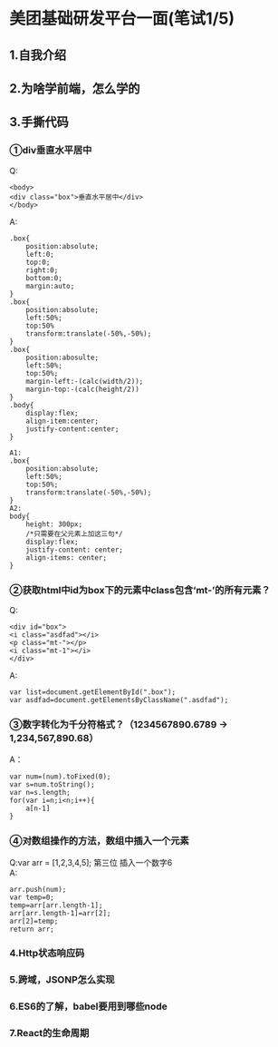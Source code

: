 # 美团基础研发平台一面(笔试1/5)  
## 1.自我介绍  
## 2.为啥学前端，怎么学的  
## 3.手撕代码  
### ①div垂直水平居中  
Q:
```
<body>
<div class="box">垂直水平居中</div>
</body>
```
A:
```
.box{
    position:absolute;
    left:0;
    top:0;
    right:0;
    bottom:0;
    margin:auto;
}
.box{
    position:absolute;
    left:50%;
    top:50%
    transform:translate(-50%,-50%);
}
.box{
    position:abosulte;
    left:50%;
    top:50%;
    margin-left:-(calc(width/2));
    margin-top:-(calc(height/2))
}
.body{
    display:flex;
    align-item:center;
    justify-content:center;
}
```
```
A1:
.box{
    position:absolute;
    left:50%;
    top:50%;
    transform:translate(-50%,-50%);
}
A2:
body{
    height: 300px;
    /*只需要在父元素上加这三句*/
    display:flex;
    justify-content: center; 
    align-items: center; 
}
``` 
### ②获取html中id为box下的元素中class包含‘mt-’的所有元素？  
Q:
```
<div id="box">
<i class="asdfad"></i>
<p class="mt-"></p>
<i class="mt-1"></i>
</div>
```
A:
```
var list=document.getElementById(".box");
var asdfad=document.getElementsByClassName(".asdfad");
```
### ③数字转化为千分符格式？（1234567890.6789 -> 1,234,567,890.68）
A：
```
var num=(num).toFixed(0);
var s=num.toString();
var n=s.length;
for(var i=n;i<n;i++){
    a[n-1]
}
```
### ④对数组操作的方法，数组中插入一个元素  
Q:var arr = [1,2,3,4,5];  第三位 插入一个数字6  
A:
```
arr.push(num);
var temp=0;
temp=arr[arr.length-1];
arr[arr.length-1]=arr[2];
arr[2]=temp;
return arr;
```
### 4.Http状态响应码  
### 5.跨域，JSONP怎么实现  
### 6.ES6的了解，babel要用到哪些node   
### 7.React的生命周期  
